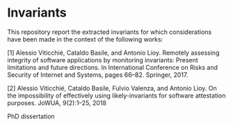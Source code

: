 # Invariants

This repository report the extracted invariants for which considerations have been made in the context of the following works:


[1] Alessio Viticchié, Cataldo Basile, and Antonio Lioy. Remotely assessing
integrity of software applications by monitoring invariants: Present limitations
and future directions. In International Conference on Risks and Security of
Internet and Systems, pages 66–82. Springer, 2017.

[2] Alessio Viticchié, Cataldo Basile, Fulvio Valenza, and Antonio Lioy. On
the impossibility of effectively using likely-invariants for software attestation
purposes. JoWUA, 9(2):1–25, 2018

PhD dissertation
